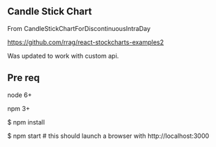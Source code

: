 ## Candle Stick Chart

From CandleStickChartForDiscontinuousIntraDay

https://github.com/rrag/react-stockcharts-examples2

Was updated to work with custom api.

## Pre req
node 6+

npm 3+


$ npm install

$ npm start # this should launch a browser with http://localhost:3000

